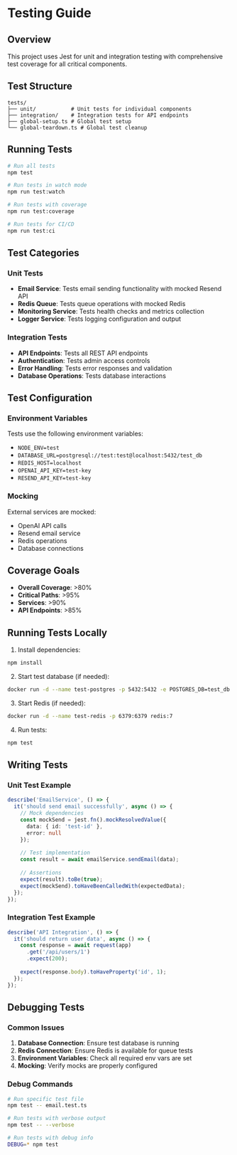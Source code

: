 # Testing Guide

## Overview

This project uses Jest for unit and integration testing with comprehensive test coverage for all critical components.

## Test Structure

```
tests/
├── unit/           # Unit tests for individual components
├── integration/    # Integration tests for API endpoints
├── global-setup.ts # Global test setup
└── global-teardown.ts # Global test cleanup
```

## Running Tests

```bash
# Run all tests
npm test

# Run tests in watch mode
npm run test:watch

# Run tests with coverage
npm run test:coverage

# Run tests for CI/CD
npm run test:ci
```

## Test Categories

### Unit Tests
- **Email Service**: Tests email sending functionality with mocked Resend API
- **Redis Queue**: Tests queue operations with mocked Redis
- **Monitoring Service**: Tests health checks and metrics collection
- **Logger Service**: Tests logging configuration and output

### Integration Tests
- **API Endpoints**: Tests all REST API endpoints
- **Authentication**: Tests admin access controls
- **Error Handling**: Tests error responses and validation
- **Database Operations**: Tests database interactions

## Test Configuration

### Environment Variables
Tests use the following environment variables:
- `NODE_ENV=test`
- `DATABASE_URL=postgresql://test:test@localhost:5432/test_db`
- `REDIS_HOST=localhost`
- `OPENAI_API_KEY=test-key`
- `RESEND_API_KEY=test-key`

### Mocking
External services are mocked:
- OpenAI API calls
- Resend email service
- Redis operations
- Database connections

## Coverage Goals

- **Overall Coverage**: >80%
- **Critical Paths**: >95%
- **Services**: >90%
- **API Endpoints**: >85%

## Running Tests Locally

1. Install dependencies:
```bash
npm install
```

2. Start test database (if needed):
```bash
docker run -d --name test-postgres -p 5432:5432 -e POSTGRES_DB=test_db -e POSTGRES_USER=test -e POSTGRES_PASSWORD=test postgres:15
```

3. Start Redis (if needed):
```bash
docker run -d --name test-redis -p 6379:6379 redis:7
```

4. Run tests:
```bash
npm test
```

## Writing Tests

### Unit Test Example
```typescript
describe('EmailService', () => {
  it('should send email successfully', async () => {
    // Mock dependencies
    const mockSend = jest.fn().mockResolvedValue({
      data: { id: 'test-id' },
      error: null
    });
    
    // Test implementation
    const result = await emailService.sendEmail(data);
    
    // Assertions
    expect(result).toBe(true);
    expect(mockSend).toHaveBeenCalledWith(expectedData);
  });
});
```

### Integration Test Example
```typescript
describe('API Integration', () => {
  it('should return user data', async () => {
    const response = await request(app)
      .get('/api/users/1')
      .expect(200);
    
    expect(response.body).toHaveProperty('id', 1);
  });
});
```

## Debugging Tests

### Common Issues
1. **Database Connection**: Ensure test database is running
2. **Redis Connection**: Ensure Redis is available for queue tests
3. **Environment Variables**: Check all required env vars are set
4. **Mocking**: Verify mocks are properly configured

### Debug Commands
```bash
# Run specific test file
npm test -- email.test.ts

# Run tests with verbose output
npm test -- --verbose

# Run tests with debug info
DEBUG=* npm test
```